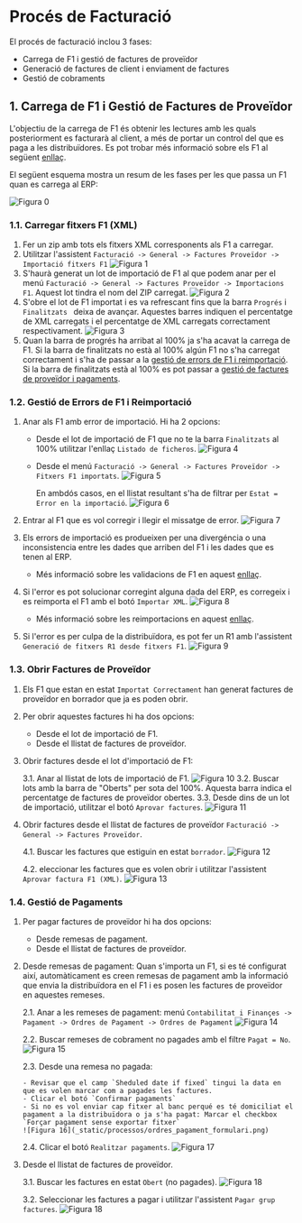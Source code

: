 # Procés de Facturació

El procés de facturació inclou 3 fases:

 - Carrega de F1 i gestió de factures de proveïdor
 - Generació de factures de client i enviament de factures
 - Gestió de cobraments

## 1. Carrega de F1 i Gestió de Factures de Proveïdor

L'objectiu de la carrega de F1 és obtenir les lectures amb les quals 
posteriorment es facturarà al client, a més de portar un control del que es paga 
a les distribuïdores. Es pot trobar més informació sobre els F1 al següent [enllaç](https://manuals.gisce.net/comer/facturacion/#importacio-fitxers-f1).

El següent esquema mostra un resum de les fases per les que passa un F1 quan es carrega al ERP:

![Figura 0](_static/processos/esquema_f1.png)

### 1.1. Carregar fitxers F1 (XML)

1. Fer un zip amb tots els fitxers XML corresponents als F1 a carregar.
2. Utilitzar l'assistent `Facturació -> General -> Factures Proveïdor -> Importació fitxers F1`
![Figura 1](_static/processos/wizard_importacio_f1.png)
3. S'haurà generat un lot de importació de F1 al que podem anar per el menú 
`Facturació -> General -> Factures Proveïdor -> Importacions F1`. Aquest lot tindra el nom del ZIP carregat.
![Figura 2](_static/processos/menu_lots_f1.png)
4. S'obre el lot de F1 importat i es va refrescant fins que la barra `Progrés` i `Finalitzats ` deixa de avançar.
Aquestes barres indiquen el percentatge de XML carregats i el percentatge de XML carregats correctament respectivament.
![Figura 3](_static/processos/formulari_lots_f1.png)
5. Quan la barra de progrés ha arribat al 100% ja s'ha acavat la carrega de F1. 
Si la barra de finalitzats no està al 100% algún F1 no s'ha carregat correctament 
i s'ha de passar a la [gestió de errors de F1 i reimportació](#12-gestio-de-errors-de-f1-i-reimportacio). 
Si la barra de finalitzats està al 100% es pot passar a [gestió de factures de proveïdor i pagaments](#13-obrir-factures-de-proveidor).


### 1.2. Gestió de Errors de F1 i Reimportació

1. Anar als F1 amb error de importació. Hi ha 2 opcions:

    - Desde el lot de importació de F1 que no te la barra `Finalitzats` al 100% utilitzar l'enllaç `Listado de ficheros`.
![Figura 4](_static/processos/formulari_lots_f1_llistat_fitxers.png)
    - Desde el menú `Facturació -> General -> Factures Proveïdor -> Fitxers F1 importats`.
![Figura 5](_static/processos/menu_fitxers_f1.png)

      En ambdós casos, en el llistat resultant s'ha de filtrar per `Estat = Error en la importació`.
![Figura 6](_static/processos/llistat_fitxers_f1_errors.png)

2. Entrar al F1 que es vol corregir i llegir el missatge de error.
![Figura 7](_static/processos/formulari_fitxers_f1.png)

3. Els errors de importació es produeixen per una divergéncia o una inconsistencia entre les dades que arriben del F1 i les dades que es tenen al ERP.

    - Més informació sobre les validacions de F1 en aquest [enllaç](https://manuals.gisce.net/comer/facturacion/#passos-que-es-realitzen-en-una-importacio).

4. Si l'error es pot solucionar corregint alguna dada del ERP, es corregeix i es reimporta el F1 amb el botó `Importar XML`.
![Figura 8](_static/processos/formulari_fitxers_f1_importar_xml.png)

   - Més informació sobre les reimportacions en aquest [enllaç](https://manuals.gisce.net/comer/facturacion/#reimportacions-dun-fitxer).

5. Si l'error es per culpa de la distribuïdora, es pot fer un R1 amb l'assistent `Generació de fitxers R1 desde fitxers F1`.
![Figura 9](_static/processos/formulari_fitxers_f1_generar_r1.png)

### 1.3. Obrir Factures de Proveïdor

1. Els F1 que estan en estat `Importat Correctament` han generat factures de proveïdor en borrador que ja es poden obrir.
2. Per obrir aquestes factures hi ha dos opcions:

    - Desde el lot de importació de F1.
    - Desde el llistat de factures de proveïdor.


3. Obrir factures desde el lot d'importació de F1:

    3.1. Anar al llistat de lots de importació de F1.
    ![Figura 10](_static/processos/menu_lots_f1.png)
    3.2. Buscar lots amb la barra de "Oberts" per sota del 100%. Aquesta barra indica el percentatge de factures de proveïdor obertes.
    3.3. Desde dins de un lot de importació, utilitzar el botó `Aprovar factures`.
    ![Figura 11](_static/processos/formulari_lots_f1_aprovar.png)

4. Obrir factures desde el llistat de factures de proveïdor `Facturació -> General -> Factures Proveïdor`.

     4.1. Buscar les factures que estiguin en estat `borrador`.
     ![Figura 12](_static/processos/llistat_factures_prov.png)

     4.2. eleccionar les factures que es volen obrir i utilitzar l'assistent `Aprovar factura F1 (XML)`.
     ![Figura 13](_static/processos/llistat_factures_prov_asistent_obrir.png)


### 1.4. Gestió de Pagaments
1. Per pagar factures de proveïdor hi ha dos opcions:

    - Desde remesas de pagament.
    - Desde el llistat de factures de proveïdor.

2. Desde remesas de pagament: Quan s'importa un F1, si es té configurat així, automàticament es creen remesas de pagament amb la informació que envia la distribuïdora en el F1 i es posen les factures de proveïdor en aquestes remeses.

    2.1. Anar a les remeses de pagament: menú `Contabilitat i Finançes -> Pagament -> Ordres de Pagament -> Ordres de Pagament`
    ![Figura 14](_static/processos/ordres_pagament_menu.png)

    2.2. Buscar remeses de cobrament no pagades amb el filtre `Pagat = No`.
    ![Figura 15](_static/processos/ordres_pagament_llistat.png)
   
    2.3. Desde una remesa no pagada:
 
       - Revisar que el camp `Sheduled date if fixed` tingui la data en que es volen marcar com a pagades les factures.
       - Clicar el botó `Confirmar pagaments`
       - Si no es vol enviar cap fitxer al banc perqué es té domiciliat el pagament a la distribuïdora o ja s'ha pagat: Marcar el checkbox `Forçar pagament sense exportar fitxer`
       ![Figura 16](_static/processos/ordres_pagament_formulari.png)

    2.4. Clicar el botó `Realitzar pagaments`.
    ![Figura 17](_static/processos/ordres_pagament_pagar.png)

3. Desde el llistat de factures de proveïdor.

    3.1. Buscar les factures en estat `Obert` (no pagades).
    ![Figura 18](_static/processos/llistat_factures_prov_obertes.png)
   
    3.2. Seleccionar les factures a pagar i utilitzar l'assistent `Pagar grup factures`.
    ![Figura 18](_static/processos/llistat_factures_prov_obertes_pagar.png)
   
   
